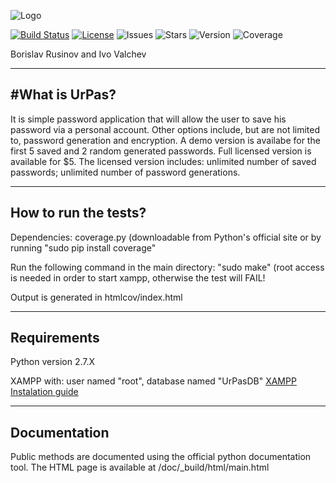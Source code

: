 ![Logo](http://s24.postimg.org/vb2g9mla9/Ur_Pas_Logo.png)

[![Build Status](https://travis-ci.org/I-Valchev/UrPas.svg?branch=master)](https://travis-ci.org/I-Valchev/UrPas) [![License](https://img.shields.io/hexpm/l/plug.svg)](https://img.shields.io/hexpm/l/plug.svg) ![Issues](https://img.shields.io/github/issues/I-Valchev/UrPas.svg) ![Stars](https://img.shields.io/github/stars/I-Valchev/UrPas.svg) ![Version](https://img.shields.io/badge/version-0.0.1-brightgreen.svg) 
![Coverage](https://img.shields.io/badge/coverage-56%25-yellowgreen.svg)

Borislav Rusinov and Ivo Valchev

---
#What is UrPas? 
---
It is simple password application that will allow the user to save his password via a personal account.
Other options include, but are not limited to, password generation and encryption.
A demo version is availabe for the first 5 saved and 2 random generated passwords.
Full licensed version is available for $5. 
The licensed version includes: unlimited number of saved passwords; unlimited number of password generations.

---
How to run the tests?
---

Dependencies: coverage.py (downloadable from Python's official site or by running "sudo pip install coverage"

Run the following command in the main directory: "sudo make" (root access is needed in order to start xampp, otherwise the test will FAIL!

Output is generated in htmlcov/index.html

---
Requirements
---

Python version 2.7.X

XAMPP with: user named "root", database named "UrPasDB" [XAMPP Instalation guide](http://ubuntuportal.com/2013/12/how-to-install-xampp-1-8-3-for-linux-in-ubuntu-desktop.html)

---
Documentation
---

Public methods are documented using the official python documentation tool. The HTML page is available at /doc/_build/html/main.html